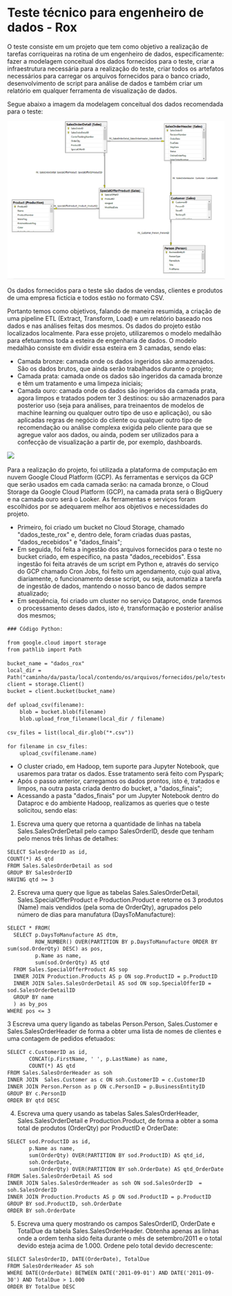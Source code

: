 # Teste técnico para engenheiro de dados - Rox

O teste consiste em um projeto que tem como objetivo a realização de tarefas corriqueiras na rotina de um engenheiro de dados, especificamente: fazer a modelagem conceitual dos dados fornecidos para o teste, criar a infraestrutura necessária para a realização do teste, criar todos os artefatos necessários para carregar os arquivos fornecidos para o banco criado, desenvolvimento de script para análise de dados e também criar um relatório em qualquer ferramenta de visualização de dados.

Segue abaixo a imagem da modelagem conceitual dos dados recomendada para o teste:

<img src="images/modelagem recomendada.png">

Os dados fornecidos para o teste são dados de vendas, clientes e produtos de uma empresa fictícia e todos estão no formato CSV.

Portanto temos como objetivos, falando de maneira resumida, a criação de uma pipeline ETL (Extract, Transform, Load) e um relatório baseado nos dados e nas análises feitas dos mesmos. Os dados do projeto estão localizados localmente. Para esse projeto, utilizaremos o modelo medalhão para efetuarmos toda a esteira de engenharia de dados. O modelo medalhão consiste em dividir essa esteira em 3 camadas, sendo elas:
  - Camada bronze: camada onde os dados ingeridos são armazenados. São os dados brutos, que ainda serão trabalhados durante o projeto;
  - Camada prata: camada onde os dados são ingeridos da camada bronze e têm um tratamento e uma limpeza iniciais;
  - Camada ouro: camada onde os dados são ingeridos da camada prata, agora limpos e tratados podem ter 3 destinos: ou são armazenados para posterior uso (seja para análises, para treinaentos de modelos de machine learning ou qualquer outro tipo de uso e aplicação), ou são aplicadas regras de negócio do cliente ou qualquer outro tipo de recomendação ou análise complexa exigida pelo cliente para que se agregue valor aos dados, ou ainda, podem ser utilizados para a confecção de visualização a partir de, por exemplo, dashboards.

<img src="images/lakehouse - medalhão.png">

Para a realização do projeto, foi utilizada a plataforma de computação em nuvem Google Cloud Platform (GCP). As ferramentas e serviços da GCP que serão usados em cada camada serão: na camada bronze, o Cloud Storage da Google Cloud Platform (GCP), na camada prata será o BigQuery e na camada ouro será o Looker. As ferramentas e serviços foram escolhidos por se adequarem melhor aos objetivos e necessidades do projeto.

- Primeiro, foi criado um bucket no Cloud Storage, chamado "dados_teste_rox" e, dentro dele, foram criadas duas pastas, "dados_recebidos" e "dados_finais";
- Em seguida, foi feita a ingestão dos arquivos fornecidos para o teste no bucket criado, em específico, na pasta "dados_recebidos". Essa ingestão foi feita através de um script em Python e, através do serviço do GCP chamado Cron Jobs, foi feito um agendamento, cujo qual ativa, diariamente, o funcionamento desse script, ou seja, automatiza a tarefa de ingestão de dados, mantendo o nosso banco de dados sempre atualizado;
- Em sequência, foi criado um cluster no serviço Dataproc, onde faremos o processamento deses dados, isto é, transformação e posterior análise dos mesmos;

```
### Código Python:

from google.cloud import storage
from pathlib import Path

bucket_name = "dados_rox"
local_dir = Path("caminho/da/pasta/local/contendo/os/arquivos/fornecidos/pelo/teste")
client = storage.Client()
bucket = client.bucket(bucket_name)

def upload_csv(filename):
    blob = bucket.blob(filename)
    blob.upload_from_filename(local_dir / filename)

csv_files = list(local_dir.glob("*.csv"))

for filename in csv_files:
    upload_csv(filename.name)
```

- O cluster criado, em Hadoop, tem suporte para Jupyter Notebook, que usaremos para tratar os dados. Esse tratamento será feito com Pyspark;
- Após o passo anterior, carregamos os dados prontos, isto é, tratados e limpos, na outra pasta criada dentro do bucket, a "dados_finais";
- Acessando a pasta "dados_finais" por um Jupyter Notebook dentro do Dataproc e do ambiente Hadoop, realizamos as queries que o teste solicitou, sendo elas:

1) Escreva uma query que retorna a quantidade de linhas na tabela Sales.SalesOrderDetail pelo campo SalesOrderID, desde que tenham pelo menos três linhas de detalhes:
```
SELECT SalesOrderID as id, 
COUNT(*) AS qtd 
FROM Sales.SalesOrderDetail as sod
GROUP BY SalesOrderID
HAVING qtd >= 3
```
2) Escreva uma query que ligue as tabelas Sales.SalesOrderDetail, Sales.SpecialOfferProduct e Production.Product e retorne os 3 produtos (Name) mais vendidos (pela soma de OrderQty), agrupados pelo número de dias para manufatura (DaysToManufacture):
```
SELECT * FROM(
  SELECT p.DaysToManufacture AS dtm,
         ROW_NUMBER() OVER(PARTITION BY p.DaysToManufacture ORDER BY sum(sod.OrderQty) DESC) as pos,
         p.Name as name,
         sum(sod.OrderQty) AS qtd
  FROM Sales.SpecialOfferProduct AS sop 
  INNER JOIN Production.Products AS p ON sop.ProductID = p.ProductID
  INNER JOIN Sales.SalesOrderDetail AS sod ON sop.SpecialOfferID = sod.SalesOrderDetailID
  GROUP BY name
  ) as by_pos
WHERE pos <= 3
```
3 Escreva uma query ligando as tabelas Person.Person, Sales.Customer e Sales.SalesOrderHeader de forma a obter uma lista de nomes de clientes e uma contagem de pedidos efetuados:
```
SELECT c.CustomerID as id, 
       CONCAT(p.FirstName, ' ', p.LastName) as name, 
       COUNT(*) AS qtd 
FROM Sales.SalesOrderHeader as soh
INNER JOIN	Sales.Customer as c ON soh.CustomerID = c.CustomerID
INNER JOIN Person.Person as p ON c.PersonID = p.BusinessEntityID 
GROUP BY c.PersonID
ORDER BY qtd DESC
```
4) Escreva uma query usando as tabelas Sales.SalesOrderHeader, Sales.SalesOrderDetail e Production.Product, de forma a obter a soma total de produtos (OrderQty) por ProductID e OrderDate:
```
SELECT sod.ProductID as id, 
       p.Name as name,
       sum(OrderQty) OVER(PARTITION BY sod.ProductID) AS qtd_id,
       soh.OrderDate,  
       sum(OrderQty) OVER(PARTITION BY soh.OrderDate) AS qtd_OrderDate
FROM Sales.SalesOrderDetail AS sod
INNER JOIN Sales.SalesOrderHeader as soh ON sod.SalesOrderID  = soh.SalesOrderID 
INNER JOIN Production.Products AS p ON sod.ProductID = p.ProductID 
GROUP BY sod.ProductID, soh.OrderDate
ORDER BY soh.OrderDate
```
5) Escreva uma query mostrando os campos SalesOrderID, OrderDate e TotalDue da tabela Sales.SalesOrderHeader. Obtenha apenas as linhas onde a ordem tenha sido feita durante o mês de setembro/2011 e o total devido esteja acima de 1.000. Ordene pelo total devido decrescente:
```
SELECT SalesOrderID, DATE(OrderDate), TotalDue 
FROM SalesOrderHeader AS soh 
WHERE DATE(OrderDate) BETWEEN DATE('2011-09-01') AND DATE('2011-09-30') AND TotalDue > 1.000
ORDER BY TotalDue DESC
```

